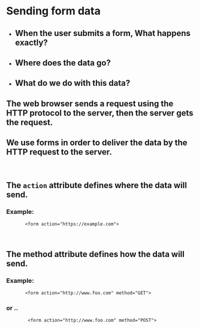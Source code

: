 # Sending form data

- ## When the user submits a form, What happens exactly?
- ## Where does the data go?
- ## What do we do with this data?

## The web browser sends a request using the HTTP protocol to the server, then the server gets the request.

## We use **forms** in order to deliver the data by the HTTP request to the server.

<br>

## The `action` attribute defines where the data will send.

### Example:

           <form action="https://example.com">

<br>

## The method attribute defines how the data will send.

### Example:

           <form action="http://www.foo.com" method="GET">

### or ..

            <form action="http://www.foo.com" method="POST">
